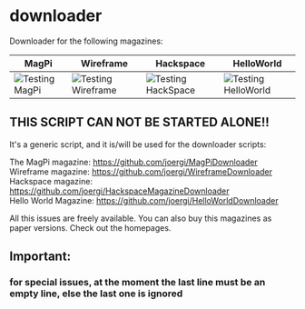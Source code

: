 # downloader

Downloader for the following magazines:

| MagPi  | Wireframe | Hackspace | HelloWorld |
|--------------|-----------|------------|------------|
| ![Testing MagPi](https://github.com/joergi/downloader/workflows/Testing%20MagPi/badge.svg)     | ![Testing Wireframe](https://github.com/joergi/downloader/workflows/Testing%20Wireframe/badge.svg) | ![Testing HackSpace](https://github.com/joergi/downloader/workflows/Testing%20HackSpace/badge.svg) | ![Testing HelloWorld](https://github.com/joergi/downloader/workflows/Testing%20HelloWorld/badge.svg) |


## THIS SCRIPT CAN NOT BE STARTED  ALONE!!
It's a generic script, and it is/will be used for the downloader scripts:

The MagPi magazine: https://github.com/joergi/MagPiDownloader     
Wireframe magazine: https://github.com/joergi/WireframeDownloader  
Hackspace magazine: https://github.com/joergi/HackspaceMagazineDownloader  
Hello World Magazine: https://github.com/joergi/HelloWorldDownloader  

All this issues are freely available. You can also buy this magazines as paper versions. Check out the homepages.

## Important:
### for special issues, at the moment the last line must be an empty line, else the last one is ignored
